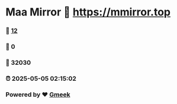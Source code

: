 # Maa Mirror :link: https://mmirror.top 
### :page_facing_up: [12](https://mmirror.top/tag.html) 
### :speech_balloon: 0 
### :hibiscus: 32030 
### :alarm_clock: 2025-05-05 02:15:02 
### Powered by :heart: [Gmeek](https://github.com/Meekdai/Gmeek)
